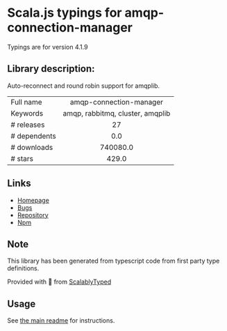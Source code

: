 
# Scala.js typings for amqp-connection-manager

Typings are for version 4.1.9

## Library description:
Auto-reconnect and round robin support for amqplib.

|                    |                 |
| ------------------ | :-------------: |
| Full name          | amqp-connection-manager |
| Keywords           | amqp, rabbitmq, cluster, amqplib |
| # releases         | 27 |
| # dependents       | 0.0 |
| # downloads        | 740080.0 |
| # stars            | 429.0 |

## Links
- [Homepage](https://github.com/jwalton/node-amqp-connection-manager)
- [Bugs](https://github.com/jwalton/node-amqp-connection-manager/issues)
- [Repository](https://github.com/jwalton/node-amqp-connection-manager)
- [Npm](https://www.npmjs.com/package/amqp-connection-manager)
    


## Note
This library has been generated from typescript code from first party type definitions.

Provided with :purple_heart: from [ScalablyTyped](https://github.com/oyvindberg/ScalablyTyped)

## Usage
See [the main readme](../../readme.md) for instructions.


